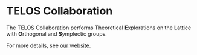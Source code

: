 # TELOS Collaboration

The TELOS Collaboration performs **T**heoretical **E**xplorations on the **L**attice with **O**rthogonal and **S**ymplectic groups.

For more details, see [our website](https://telos-collaboration.github.io).
